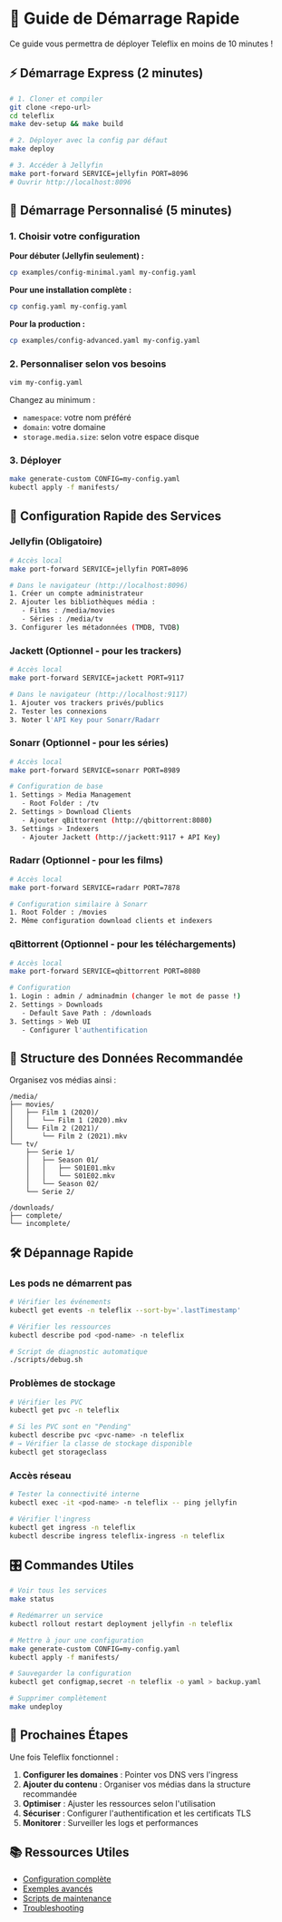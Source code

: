 # 🚀 Guide de Démarrage Rapide

Ce guide vous permettra de déployer Teleflix en moins de 10 minutes !

## ⚡ Démarrage Express (2 minutes)

```bash
# 1. Cloner et compiler
git clone <repo-url>
cd teleflix
make dev-setup && make build

# 2. Déployer avec la config par défaut
make deploy

# 3. Accéder à Jellyfin
make port-forward SERVICE=jellyfin PORT=8096
# Ouvrir http://localhost:8096
```

## 🎯 Démarrage Personnalisé (5 minutes)

### 1. Choisir votre configuration

**Pour débuter (Jellyfin seulement) :**
```bash
cp examples/config-minimal.yaml my-config.yaml
```

**Pour une installation complète :**
```bash
cp config.yaml my-config.yaml
```

**Pour la production :**
```bash
cp examples/config-advanced.yaml my-config.yaml
```

### 2. Personnaliser selon vos besoins

```bash
vim my-config.yaml
```

Changez au minimum :
- `namespace`: votre nom préféré
- `domain`: votre domaine
- `storage.media.size`: selon votre espace disque

### 3. Déployer

```bash
make generate-custom CONFIG=my-config.yaml
kubectl apply -f manifests/
```

## 🔧 Configuration Rapide des Services

### Jellyfin (Obligatoire)
```bash
# Accès local
make port-forward SERVICE=jellyfin PORT=8096

# Dans le navigateur (http://localhost:8096)
1. Créer un compte administrateur
2. Ajouter les bibliothèques média :
   - Films : /media/movies
   - Séries : /media/tv
3. Configurer les métadonnées (TMDB, TVDB)
```

### Jackett (Optionnel - pour les trackers)
```bash
# Accès local
make port-forward SERVICE=jackett PORT=9117

# Dans le navigateur (http://localhost:9117)
1. Ajouter vos trackers privés/publics
2. Tester les connexions
3. Noter l'API Key pour Sonarr/Radarr
```

### Sonarr (Optionnel - pour les séries)
```bash
# Accès local
make port-forward SERVICE=sonarr PORT=8989

# Configuration de base
1. Settings > Media Management
   - Root Folder : /tv
2. Settings > Download Clients
   - Ajouter qBittorrent (http://qbittorrent:8080)
3. Settings > Indexers
   - Ajouter Jackett (http://jackett:9117 + API Key)
```

### Radarr (Optionnel - pour les films)
```bash
# Accès local
make port-forward SERVICE=radarr PORT=7878

# Configuration similaire à Sonarr
1. Root Folder : /movies
2. Même configuration download clients et indexers
```

### qBittorrent (Optionnel - pour les téléchargements)
```bash
# Accès local
make port-forward SERVICE=qbittorrent PORT=8080

# Configuration
1. Login : admin / adminadmin (changer le mot de passe !)
2. Settings > Downloads
   - Default Save Path : /downloads
3. Settings > Web UI
   - Configurer l'authentification
```

## 📁 Structure des Données Recommandée

Organisez vos médias ainsi :
```
/media/
├── movies/
│   ├── Film 1 (2020)/
│   │   └── Film 1 (2020).mkv
│   └── Film 2 (2021)/
│       └── Film 2 (2021).mkv
└── tv/
    ├── Serie 1/
    │   ├── Season 01/
    │   │   ├── S01E01.mkv
    │   │   └── S01E02.mkv
    │   └── Season 02/
    └── Serie 2/

/downloads/
├── complete/
└── incomplete/
```

## 🛠️ Dépannage Rapide

### Les pods ne démarrent pas
```bash
# Vérifier les événements
kubectl get events -n teleflix --sort-by='.lastTimestamp'

# Vérifier les ressources
kubectl describe pod <pod-name> -n teleflix

# Script de diagnostic automatique
./scripts/debug.sh
```

### Problèmes de stockage
```bash
# Vérifier les PVC
kubectl get pvc -n teleflix

# Si les PVC sont en "Pending"
kubectl describe pvc <pvc-name> -n teleflix
# → Vérifier la classe de stockage disponible
kubectl get storageclass
```

### Accès réseau
```bash
# Tester la connectivité interne
kubectl exec -it <pod-name> -n teleflix -- ping jellyfin

# Vérifier l'ingress
kubectl get ingress -n teleflix
kubectl describe ingress teleflix-ingress -n teleflix
```

## 🎛️ Commandes Utiles

```bash
# Voir tous les services
make status

# Redémarrer un service
kubectl rollout restart deployment jellyfin -n teleflix

# Mettre à jour une configuration
make generate-custom CONFIG=my-config.yaml
kubectl apply -f manifests/

# Sauvegarder la configuration
kubectl get configmap,secret -n teleflix -o yaml > backup.yaml

# Supprimer complètement
make undeploy
```

## 🎯 Prochaines Étapes

Une fois Teleflix fonctionnel :

1. **Configurer les domaines** : Pointer vos DNS vers l'ingress
2. **Ajouter du contenu** : Organiser vos médias dans la structure recommandée
3. **Optimiser** : Ajuster les ressources selon l'utilisation
4. **Sécuriser** : Configurer l'authentification et les certificats TLS
5. **Monitorer** : Surveiller les logs et performances

## 📚 Ressources Utiles

- [Configuration complète](../README.md#configuration)
- [Exemples avancés](../examples/)
- [Scripts de maintenance](../scripts/)
- [Troubleshooting](./troubleshooting.md)
